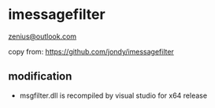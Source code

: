 # imessagefilter
zenius@outlook.com

copy from:
https://github.com/jondy/imessagefilter
## modification
* msgfilter.dll is recompiled by visual studio for x64 release